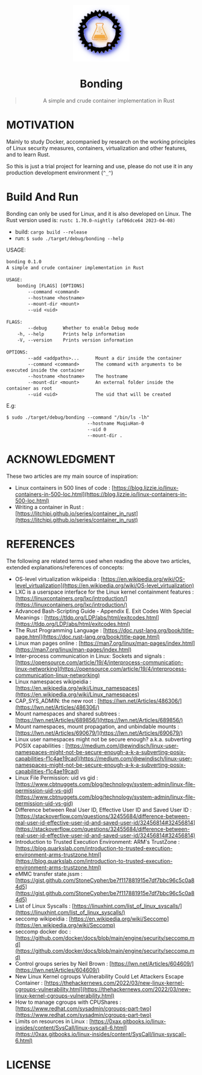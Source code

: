 <div align="center">

<img src="./.github/logo.png" height="150px" width="150px">

# Bonding

> A simple and crude container implementation in Rust

</div>

# MOTIVATION
Mainly to study Docker, accompanied by research on the working principles of Linux security measures, containers, virtualization and other features, and to learn Rust.

So this is just a trial project for learning and use, please do not use it in any production development environment (`^_^`)

# Build And Run
Bonding can only be used for Linux, and it is also developed on Linux. The Rust version used is: `rustc 1.70.0-nightly (af06dce64 2023-04-08)`

- build: `cargo build --release`
- run: `$ sudo ./target/debug/bonding --help`

USAGE:
```
bonding 0.1.0
A simple and crude container implementation in Rust

USAGE:
    bonding [FLAGS] [OPTIONS]
        --command <command>
        --hostname <hostname>
        --mount-dir <mount>
        --uid <uid>

FLAGS:
        --debug      Whether to enable Debug mode
    -h, --help       Prints help information
    -V, --version    Prints version information

OPTIONS:
        --add <addpaths>...      Mount a dir inside the container
        --command <command>      The command with arguments to be executed inside the container
        --hostname <hostname>    The hostname
        --mount-dir <mount>      An external folder inside the container as root
        --uid <uid>              The uid that will be created
```

E.g:
```
$ sudo ./target/debug/bonding --command "/bin/ls -lh"
                              --hostname MuqiuHan-0
                              --uid 0
                              --mount-dir .
```

# ACKNOWLEDGMENT

These two articles are my main source of inspiration:

- Linux containers in 500 lines of code : [https://blog.lizzie.io/linux-containers-in-500-loc.html](https://blog.lizzie.io/linux-containers-in-500-loc.html)
- Writing a container in Rust : [https://litchipi.github.io/series/container_in_rust](https://litchipi.github.io/series/container_in_rust)

# REFERENCES

The following are related terms used when reading the above two articles, extended explanations/references of concepts:

- OS-level virtualization wikipeidia : [https://en.wikipedia.org/wiki/OS-level_virtualization](https://en.wikipedia.org/wiki/OS-level_virtualization)
- LXC is a userspace interface for the Linux kernel containment features : [https://linuxcontainers.org/lxc/introduction/](https://linuxcontainers.org/lxc/introduction/)
- Advanced Bash-Scripting Guide - Appendix E. Exit Codes With Special Meanings : [https://tldp.org/LDP/abs/html/exitcodes.html](https://tldp.org/LDP/abs/html/exitcodes.html)
- The Rust Programming Language : [https://doc.rust-lang.org/book/title-page.html](https://doc.rust-lang.org/book/title-page.html)
- Linux man pages online : [https://man7.org/linux/man-pages/index.html](https://man7.org/linux/man-pages/index.html)
- Inter-process communication in Linux: Sockets and signals : [https://opensource.com/article/19/4/interprocess-communication-linux-networking](https://opensource.com/article/19/4/interprocess-communication-linux-networking)
- Linux namespaces wikipeidia : [https://en.wikipedia.org/wiki/Linux_namespaces](https://en.wikipedia.org/wiki/Linux_namespaces)
- CAP_SYS_ADMIN: the new root : [https://lwn.net/Articles/486306/](https://lwn.net/Articles/486306/)
- Mount namespaces and shared subtrees : [https://lwn.net/Articles/689856/](https://lwn.net/Articles/689856/)
- Mount namespaces, mount propagation, and unbindable mounts : [https://lwn.net/Articles/690679/](https://lwn.net/Articles/690679/)
- Linux user namespaces might not be secure enough? a.k.a. subverting POSIX capabilities : [https://medium.com/@ewindisch/linux-user-namespaces-might-not-be-secure-enough-a-k-a-subverting-posix-capabilities-f1c4ae19cad](https://medium.com/@ewindisch/linux-user-namespaces-might-not-be-secure-enough-a-k-a-subverting-posix-capabilities-f1c4ae19cad)
- Linux File Permission: uid vs gid : [https://www.cbtnuggets.com/blog/technology/system-admin/linux-file-permission-uid-vs-gid](https://www.cbtnuggets.com/blog/technology/system-admin/linux-file-permission-uid-vs-gid)
- Difference between Real User ID, Effective User ID and Saved User ID : [https://stackoverflow.com/questions/32455684/difference-between-real-user-id-effective-user-id-and-saved-user-id/32456814#32456814](https://stackoverflow.com/questions/32455684/difference-between-real-user-id-effective-user-id-and-saved-user-id/32456814#32456814)
- Introduction to Trusted Execution Environment: ARM's TrustZone : [https://blog.quarkslab.com/introduction-to-trusted-execution-environment-arms-trustzone.html](https://blog.quarkslab.com/introduction-to-trusted-execution-environment-arms-trustzone.html)
- eMMC transfer state.jssm : [https://gist.github.com/StoneCypher/be7f117881915e7df7bbc96c5c0a84d5](https://gist.github.com/StoneCypher/be7f117881915e7df7bbc96c5c0a84d5)
- List of Linux Syscalls : [https://linuxhint.com/list_of_linux_syscalls/](https://linuxhint.com/list_of_linux_syscalls/)
- seccomp wikipeidia : [https://en.wikipedia.org/wiki/Seccomp](https://en.wikipedia.org/wiki/Seccomp)
- seccomp docker doc : [https://github.com/docker/docs/blob/main/engine/security/seccomp.md](https://github.com/docker/docs/blob/main/engine/security/seccomp.md)
- Control groups series by Neil Brown : [https://lwn.net/Articles/604609/](https://lwn.net/Articles/604609/)
- New Linux Kernel cgroups Vulnerability Could Let Attackers Escape Container : [https://thehackernews.com/2022/03/new-linux-kernel-cgroups-vulnerability.html](https://thehackernews.com/2022/03/new-linux-kernel-cgroups-vulnerability.html)
- How to manage cgroups with CPUShares : [https://www.redhat.com/sysadmin/cgroups-part-two](https://www.redhat.com/sysadmin/cgroups-part-two)
- Limits on resources in Linux : [https://0xax.gitbooks.io/linux-insides/content/SysCall/linux-syscall-6.html](https://0xax.gitbooks.io/linux-insides/content/SysCall/linux-syscall-6.html)

# LICENSE
